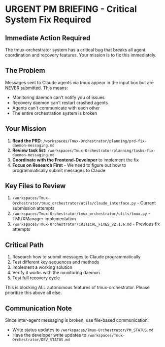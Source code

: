 # URGENT PM BRIEFING - Critical System Fix Required

## Immediate Action Required

The tmux-orchestrator system has a critical bug that breaks all agent coordination and recovery features. Your mission is to fix this immediately.

## The Problem

Messages sent to Claude agents via tmux appear in the input box but are NEVER submitted. This means:
- Monitoring daemon can't notify you of issues
- Recovery daemon can't restart crashed agents
- Agents can't communicate with each other
- The entire orchestration system is broken

## Your Mission

1. **Read the PRD**: `/workspaces/Tmux-Orchestrator/planning/prd-fix-daemon-messaging.md`
2. **Review task list**: `/workspaces/Tmux-Orchestrator/planning/tasks-fix-daemon-messaging.md`
3. **Coordinate with the Frontend-Developer** to implement the fix
4. **Focus on Research First** - We need to figure out how to programmatically submit messages to Claude

## Key Files to Review

1. `/workspaces/Tmux-Orchestrator/tmux_orchestrator/utils/claude_interface.py` - Current submission attempts
2. `/workspaces/Tmux-Orchestrator/tmux_orchestrator/utils/tmux.py` - TMUXManager implementation
3. `/workspaces/Tmux-Orchestrator/CRITICAL_FIXES_v2.1.6.md` - Previous fix attempts

## Critical Path

1. Research how to submit messages to Claude programmatically
2. Test different key sequences and methods
3. Implement a working solution
4. Verify it works with the monitoring daemon
5. Test full recovery cycle

This is blocking ALL autonomous features of tmux-orchestrator. Please prioritize this above all else.

## Communication Note

Since inter-agent messaging is broken, use file-based communication:
- Write status updates to `/workspaces/Tmux-Orchestrator/PM_STATUS.md`
- Have the developer write updates to `/workspaces/Tmux-Orchestrator/DEV_STATUS.md`
